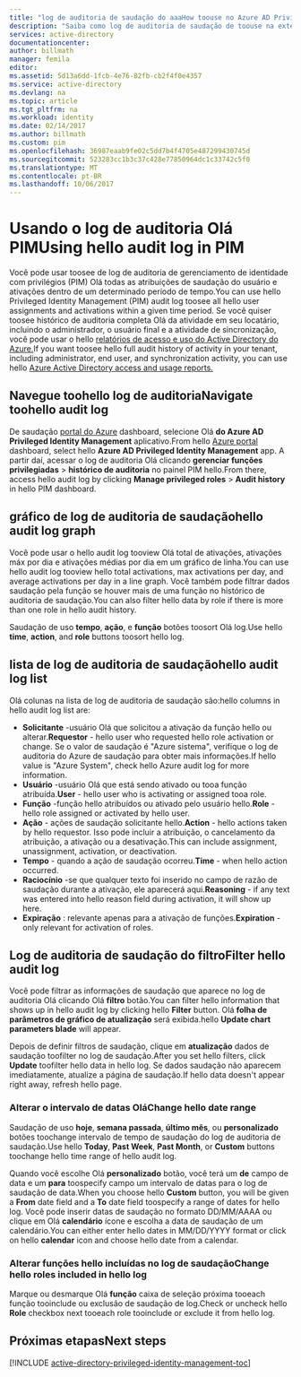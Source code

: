 ```yaml
---
title: "log de auditoria de saudação do aaaHow toouse no Azure AD Privileged Identity Management | Microsoft Docs"
description: "Saiba como log de auditoria de saudação de toouse na extensão do hello Privileged Identity Management do Azure."
services: active-directory
documentationcenter: 
author: billmath
manager: femila
editor: 
ms.assetid: 5d13a6dd-1fcb-4e76-82fb-cb2f4f0e4357
ms.service: active-directory
ms.devlang: na
ms.topic: article
ms.tgt_pltfrm: na
ms.workload: identity
ms.date: 02/14/2017
ms.author: billmath
ms.custom: pim
ms.openlocfilehash: 36987eaab9fe02c5dd7b4f4705e487299430745d
ms.sourcegitcommit: 523283cc1b3c37c428e77850964dc1c33742c5f0
ms.translationtype: MT
ms.contentlocale: pt-BR
ms.lasthandoff: 10/06/2017
---
```

# <a name="using-hello-audit-log-in-pim"></a><span data-ttu-id="486e9-103">Usando o log de auditoria Olá PIM</span><span class="sxs-lookup"><span data-stu-id="486e9-103">Using hello audit log in PIM</span></span>
<span data-ttu-id="486e9-104">Você pode usar toosee de log de auditoria de gerenciamento de identidade com privilégios (PIM) Olá todas as atribuições de saudação do usuário e ativações dentro de um determinado período de tempo.</span><span class="sxs-lookup"><span data-stu-id="486e9-104">You can use hello Privileged Identity Management (PIM) audit log toosee all hello user assignments and activations within a given time period.</span></span> <span data-ttu-id="486e9-105">Se você quiser toosee histórico de auditoria completa Olá da atividade em seu locatário, incluindo o administrador, o usuário final e a atividade de sincronização, você pode usar o hello [relatórios de acesso e uso do Active Directory do Azure.](active-directory-view-access-usage-reports.md)</span><span class="sxs-lookup"><span data-stu-id="486e9-105">If you want toosee hello full audit history of activity in your tenant, including administrator, end user, and synchronization activity, you can use hello [Azure Active Directory access and usage reports.](active-directory-view-access-usage-reports.md)</span></span>

## <a name="navigate-toohello-audit-log"></a><span data-ttu-id="486e9-106">Navegue toohello log de auditoria</span><span class="sxs-lookup"><span data-stu-id="486e9-106">Navigate toohello audit log</span></span>
<span data-ttu-id="486e9-107">De saudação [portal do Azure](https://portal.azure.com) dashboard, selecione Olá **do Azure AD Privileged Identity Management** aplicativo.</span><span class="sxs-lookup"><span data-stu-id="486e9-107">From hello [Azure portal](https://portal.azure.com) dashboard, select hello **Azure AD Privileged Identity Management** app.</span></span> <span data-ttu-id="486e9-108">A partir daí, acessar o log de auditoria Olá clicando **gerenciar funções privilegiadas** > **histórico de auditoria** no painel PIM hello.</span><span class="sxs-lookup"><span data-stu-id="486e9-108">From there, access hello audit log by clicking **Manage privileged roles** > **Audit history** in hello PIM dashboard.</span></span>

## <a name="hello-audit-log-graph"></a><span data-ttu-id="486e9-109">gráfico de log de auditoria de saudação</span><span class="sxs-lookup"><span data-stu-id="486e9-109">hello audit log graph</span></span>
<span data-ttu-id="486e9-110">Você pode usar o hello audit log tooview Olá total de ativações, ativações máx por dia e ativações médias por dia em um gráfico de linha.</span><span class="sxs-lookup"><span data-stu-id="486e9-110">You can use hello audit log tooview hello total activations, max activations per day, and average activations per day in a line graph.</span></span>  <span data-ttu-id="486e9-111">Você também pode filtrar dados saudação pela função se houver mais de uma função no histórico de auditoria de saudação.</span><span class="sxs-lookup"><span data-stu-id="486e9-111">You can also filter hello data by role if there is more than one role in hello audit history.</span></span>

<span data-ttu-id="486e9-112">Saudação de uso **tempo**, **ação**, e **função** botões toosort Olá log.</span><span class="sxs-lookup"><span data-stu-id="486e9-112">Use hello **time**, **action**, and **role** buttons toosort hello log.</span></span>

## <a name="hello-audit-log-list"></a><span data-ttu-id="486e9-113">lista de log de auditoria de saudação</span><span class="sxs-lookup"><span data-stu-id="486e9-113">hello audit log list</span></span>
<span data-ttu-id="486e9-114">Olá colunas na lista de log de auditoria de saudação são:</span><span class="sxs-lookup"><span data-stu-id="486e9-114">hello columns in hello audit log list are:</span></span>

* <span data-ttu-id="486e9-115">**Solicitante** -usuário Olá que solicitou a ativação da função hello ou alterar.</span><span class="sxs-lookup"><span data-stu-id="486e9-115">**Requestor** - hello user who requested hello role activation or change.</span></span>  <span data-ttu-id="486e9-116">Se o valor de saudação é "Azure sistema", verifique o log de auditoria do Azure de saudação para obter mais informações.</span><span class="sxs-lookup"><span data-stu-id="486e9-116">If hello value is "Azure System", check hello Azure audit log for more information.</span></span>
* <span data-ttu-id="486e9-117">**Usuário** -usuário Olá que está sendo ativado ou tooa função atribuída.</span><span class="sxs-lookup"><span data-stu-id="486e9-117">**User** - hello user who is activating or assigned tooa role.</span></span>
* <span data-ttu-id="486e9-118">**Função** -função hello atribuídos ou ativado pelo usuário hello.</span><span class="sxs-lookup"><span data-stu-id="486e9-118">**Role** - hello role assigned or activated by hello user.</span></span>
* <span data-ttu-id="486e9-119">**Ação** - ações de saudação solicitante hello.</span><span class="sxs-lookup"><span data-stu-id="486e9-119">**Action** - hello actions taken by hello requestor.</span></span> <span data-ttu-id="486e9-120">Isso pode incluir a atribuição, o cancelamento da atribuição, a ativação ou a desativação.</span><span class="sxs-lookup"><span data-stu-id="486e9-120">This can include assignment, unassignment, activation, or deactivation.</span></span>
* <span data-ttu-id="486e9-121">**Tempo** - quando a ação de saudação ocorreu.</span><span class="sxs-lookup"><span data-stu-id="486e9-121">**Time** - when hello action occurred.</span></span>
* <span data-ttu-id="486e9-122">**Raciocínio** -se que qualquer texto foi inserido no campo de razão de saudação durante a ativação, ele aparecerá aqui.</span><span class="sxs-lookup"><span data-stu-id="486e9-122">**Reasoning** - if any text was entered into hello reason field during activation, it will show up here.</span></span>
* <span data-ttu-id="486e9-123">**Expiração** : relevante apenas para a ativação de funções.</span><span class="sxs-lookup"><span data-stu-id="486e9-123">**Expiration** - only relevant for activation of roles.</span></span>

## <a name="filter-hello-audit-log"></a><span data-ttu-id="486e9-124">Log de auditoria de saudação do filtro</span><span class="sxs-lookup"><span data-stu-id="486e9-124">Filter hello audit log</span></span>
<span data-ttu-id="486e9-125">Você pode filtrar as informações de saudação que aparece no log de auditoria Olá clicando Olá **filtro** botão.</span><span class="sxs-lookup"><span data-stu-id="486e9-125">You can filter hello information that shows up in hello audit log by clicking hello **Filter** button.</span></span>  <span data-ttu-id="486e9-126">Olá **folha de parâmetros de gráfico de atualização** será exibida.</span><span class="sxs-lookup"><span data-stu-id="486e9-126">hello **Update chart parameters blade** will appear.</span></span>

<span data-ttu-id="486e9-127">Depois de definir filtros de saudação, clique em **atualização** dados de saudação toofilter no log de saudação.</span><span class="sxs-lookup"><span data-stu-id="486e9-127">After you set hello filters, click **Update** toofilter hello data in hello log.</span></span>  <span data-ttu-id="486e9-128">Se dados saudação não aparecem imediatamente, atualize a página de saudação.</span><span class="sxs-lookup"><span data-stu-id="486e9-128">If hello data doesn't appear right away, refresh hello page.</span></span>

### <a name="change-hello-date-range"></a><span data-ttu-id="486e9-129">Alterar o intervalo de datas Olá</span><span class="sxs-lookup"><span data-stu-id="486e9-129">Change hello date range</span></span>
<span data-ttu-id="486e9-130">Saudação de uso **hoje**, **semana passada**, **último mês**, ou **personalizado** botões toochange intervalo de tempo de saudação do log de auditoria de saudação.</span><span class="sxs-lookup"><span data-stu-id="486e9-130">Use hello **Today**, **Past Week**, **Past Month**, or **Custom** buttons toochange hello time range of hello audit log.</span></span>

<span data-ttu-id="486e9-131">Quando você escolhe Olá **personalizado** botão, você terá um **de** campo de data e um **para** toospecify campo um intervalo de datas para o log de saudação de data.</span><span class="sxs-lookup"><span data-stu-id="486e9-131">When you choose hello **Custom** button, you will be given a **From** date field and a **To** date field toospecify a range of dates for hello log.</span></span>  <span data-ttu-id="486e9-132">Você pode inserir datas de saudação no formato DD/MM/AAAA ou clique em Olá **calendário** ícone e escolha a data de saudação de um calendário.</span><span class="sxs-lookup"><span data-stu-id="486e9-132">You can either enter hello dates in MM/DD/YYYY format or click on hello **calendar** icon and choose hello date from a calendar.</span></span>

### <a name="change-hello-roles-included-in-hello-log"></a><span data-ttu-id="486e9-133">Alterar funções hello incluídas no log de saudação</span><span class="sxs-lookup"><span data-stu-id="486e9-133">Change hello roles included in hello log</span></span>
<span data-ttu-id="486e9-134">Marque ou desmarque Olá **função** caixa de seleção próxima tooeach função tooinclude ou exclusão de saudação de log.</span><span class="sxs-lookup"><span data-stu-id="486e9-134">Check or uncheck hello **Role** checkbox next tooeach role tooinclude or exclude it from hello log.</span></span>

<!--Every topic should have next steps and links toohello next logical set of content tookeep hello customer engaged-->
## <a name="next-steps"></a><span data-ttu-id="486e9-135">Próximas etapas</span><span class="sxs-lookup"><span data-stu-id="486e9-135">Next steps</span></span>
[!INCLUDE [active-directory-privileged-identity-management-toc](../../includes/active-directory-privileged-identity-management-toc.md)]


